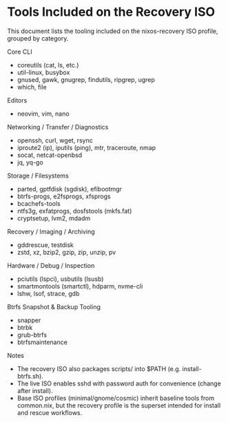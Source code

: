 # Tools Included on the Recovery ISO

This document lists the tooling included on the nixos-recovery ISO profile, grouped by category.

Core CLI
- coreutils (cat, ls, etc.)
- util-linux, busybox
- gnused, gawk, gnugrep, findutils, ripgrep, ugrep
- which, file

Editors
- neovim, vim, nano

Networking / Transfer / Diagnostics
- openssh, curl, wget, rsync
- iproute2 (ip), iputils (ping), mtr, traceroute, nmap
- socat, netcat-openbsd
- jq, yq-go

Storage / Filesystems
- parted, gptfdisk (sgdisk), efibootmgr
- btrfs-progs, e2fsprogs, xfsprogs
- bcachefs-tools
- ntfs3g, exfatprogs, dosfstools (mkfs.fat)
- cryptsetup, lvm2, mdadm

Recovery / Imaging / Archiving
- gddrescue, testdisk
- zstd, xz, bzip2, gzip, zip, unzip, pv

Hardware / Debug / Inspection
- pciutils (lspci), usbutils (lsusb)
- smartmontools (smartctl), hdparm, nvme-cli
- lshw, lsof, strace, gdb

Btrfs Snapshot & Backup Tooling
- snapper
- btrbk
- grub-btrfs
- btrfsmaintenance

Notes
- The recovery ISO also packages scripts/ into $PATH (e.g. install-btrfs.sh).
- The live ISO enables sshd with password auth for convenience (change after install).
- Base ISO profiles (minimal/gnome/cosmic) inherit baseline tools from common.nix, but the recovery profile is the superset intended for install and rescue workflows.
